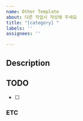 ```yaml
---
name: Other Template
about: 다른 작업시 작성해 주세요
title: "[category] "
labels: ''
assignees: ''

---
```


<!--
이슈 제목 양식
[Category] Issue Title

## Category Naming 
```
- Docs: 문서 수정
- Refactor: 코드 리팩토링
- Test: 테스트 코드, 리팩토링 테스트 코드 추가
- Chore: 빌드 업무 수정, 패키지 매니저 수정, 잡일
```
-->

## Description
<!-- 해당 작업에 대해 간단히 설명해 주세요 -->

## TODO
<!-- 할 일 목록을 작성해 주세요 -->

- [ ] 

### ETC <!-- (Optional) -->
<!-- 기타 참고사항을 작성해 주세요 -->
